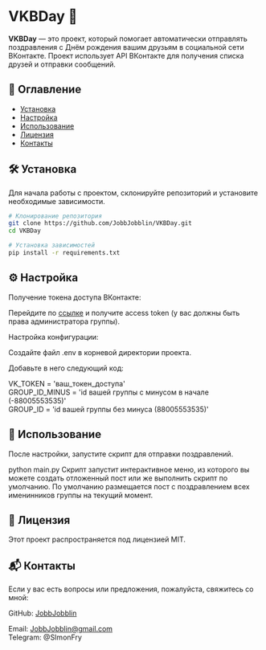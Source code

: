 # VKBDay 🎉

**VKBDay** — это проект, который помогает автоматически отправлять поздравления с Днём рождения вашим друзьям в социальной сети ВКонтакте. Проект использует API ВКонтакте для получения списка друзей и отправки сообщений.

## 📌 Оглавление

- [Установка](#Установка)
- [Настройка](#Настройка)
- [Использование](#Использование)
- [Лицензия](#Лицензия)
- [Контакты](#Контакты)

## 🛠️ Установка

Для начала работы с проектом, склонируйте репозиторий и установите необходимые зависимости.

```bash
# Клонирование репозитория
git clone https://github.com/JobbJobblin/VKBDay.git
cd VKBDay

# Установка зависимостей
pip install -r requirements.txt
```
## ⚙️ Настройка
Получение токена доступа ВКонтакте:

Перейдите по [ссылке](https://vkhost.github.io) и получите access token (у вас должны быть права администратора группы).

Настройка конфигурации:

Создайте файл .env в корневой директории проекта.

Добавьте в него следующий код:

VK_TOKEN = 'ваш_токен_доступа'  
GROUP_ID_MINUS = 'id вашей группы с минусом в начале (-88005553535)'  
GROUP_ID = 'id вашей группы без минуса (88005553535)'

## 🚀 Использование
После настройки, запустите скрипт для отправки поздравлений.

python main.py
Скрипт запустит интерактивное меню, из которого вы можете создать отложенный пост или же выполнить скрипт по умолчанию.
По умолчанию размещается пост с поздравлением всех именинников группы на текущий момент.

## 📄 Лицензия
Этот проект распространяется под лицензией MIT.

## 📬 Контакты
Если у вас есть вопросы или предложения, пожалуйста, свяжитесь со мной:

GitHub: [JobbJobblin](https://github.com/JobbJobblin)

Email: JobbJobblin@gmail.com  
Telegram: @SImonFry
